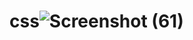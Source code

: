 # css![Screenshot (61)](https://user-images.githubusercontent.com/109476637/182025719-ab9d1e89-47ff-4b4f-a3d6-b7359ad16da0.png)
